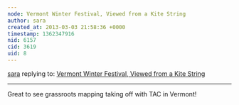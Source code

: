 ```yaml
---
node: Vermont Winter Festival, Viewed from a Kite String
author: sara
created_at: 2013-03-03 21:58:36 +0000
timestamp: 1362347916
nid: 6157
cid: 3619
uid: 8
---
```




[sara](../profile/sara) replying to: [Vermont Winter Festival, Viewed from a Kite String](../notes/kalynrosenberg/3-1-2013/vermont-winter-festival-viewed-kite-string)

----
Great to see grassroots mapping taking off with TAC in Vermont!